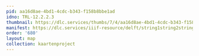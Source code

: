 ```yaml
---
pid: aa16d8ae-4bd1-4cdc-b343-f158b8bbe1ad
idno: TRL-12.2.2.3
thumbnail: https://dlc.services/thumbs/7/4/aa16d8ae-4bd1-4cdc-b343-f158b8bbe1ad/full/400,339/0/default.jpg
manifest: https://dlc.services/iiif-resource/delft/string1string2string3/kaartenproject-2007/TRL-12.2.2.3
order: '680'
layout: map
collection: kaartenproject
---
```

